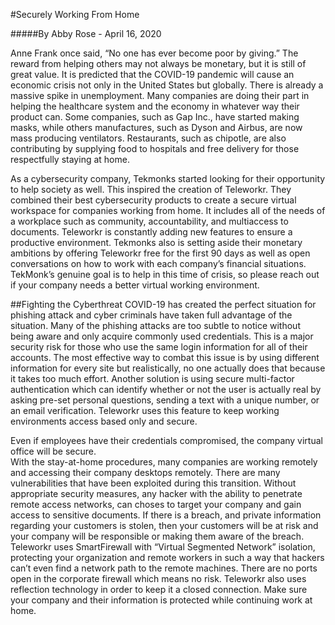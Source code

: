 #Securely Working From Home

#####By Abby Rose - April 16, 2020

Anne Frank once said, “No one has ever become poor by giving.” The reward from helping others may not always be monetary, but it is still of great value. 
It is predicted that the COVID-19 pandemic will cause an economic crisis not only in the United States but globally. There is already a massive spike in unemployment. Many companies are doing their part in helping the healthcare system and the economy in whatever way their product can. Some companies, such as Gap Inc., have started making masks, while others manufactures, such as Dyson and Airbus, are now mass producing ventilators. Restaurants, such as chipotle, are also contributing by supplying food to hospitals and free delivery for those respectfully staying at home. 

As a cybersecurity company, Tekmonks started looking for their opportunity to help society as well. This inspired the creation of Teleworkr. They combined their best cybersecurity products to create a secure virtual workspace for companies working from home. It includes all of the needs of a workplace such as community, accountability, and multiaccess to documents. Teleworkr is constantly adding new features to ensure a productive environment. Tekmonks also is setting aside their monetary ambitions by offering Teleworkr free for the first 90 days as well as open conversations on how to work with each company’s financial situations. TekMonk’s genuine goal is to help in this time of crisis, so please reach out if your company needs a better virtual working environment. 

##Fighting the Cyberthreat 
COVID-19 has created the perfect situation for phishing attack and cyber criminals have taken full advantage of the situation. Many of the phishing attacks are too subtle to notice without being aware and only acquire commonly used credentials. This is a major security risk for those who use the same login information for all of their accounts. The most effective way to combat this issue is by using different information for every site but realistically, no one actually does that because it takes too much effort. Another solution is using secure multi-factor authentication which can identify whether or not the user is actually real by asking pre-set personal questions, sending a text with a unique number, or an email verification. Teleworkr uses this feature to keep working environments access based only and secure.

Even if employees have their credentials compromised, the company virtual office will be secure.    
With the stay-at-home procedures, many companies are working remotely and accessing their company desktops remotely. There are many vulnerabilities that have been exploited during this transition. Without appropriate security measures, any hacker with the ability to penetrate remote access networks, can choses to target your company and gain access to sensitive documents. If there is a breach, and private information regarding your customers is stolen, then your customers will be at risk and your company will be responsible or making them aware of the breach. Teleworkr uses SmartFirewall with “Virtual Segmented Network” isolation, protecting your organization and remote workers in such a way that hackers can’t even find a network path to the remote machines. There are no ports open in the corporate firewall which means no risk. Teleworkr also uses reflection technology in order to keep it a closed connection. Make sure your company and their information is protected while continuing work at home.  

